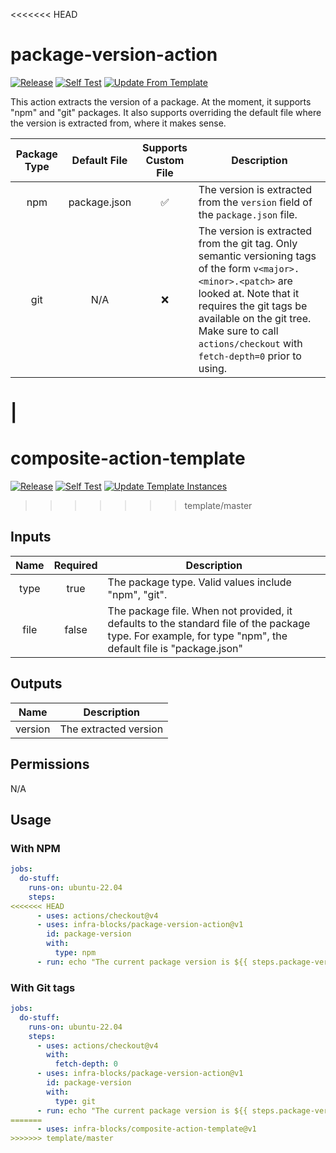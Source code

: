 <<<<<<< HEAD
# package-version-action
[![Release](https://github.com/infra-blocks/package-version-action/actions/workflows/git-tag-semver-from-label.yml/badge.svg)](https://github.com/infra-blocks/package-version-action/actions/workflows/git-tag-semver-from-label.yml)
[![Self Test](https://github.com/infra-blocks/package-version-action/actions/workflows/self-test.yml/badge.svg)](https://github.com/infra-blocks/package-version-action/actions/workflows/self-test.yml)
[![Update From Template](https://github.com/infra-blocks/package-version-action/actions/workflows/update-from-template.yml/badge.svg)](https://github.com/infra-blocks/package-version-action/actions/workflows/update-from-template.yml)

This action extracts the version of a package. At the moment, it supports "npm" and "git" packages. It also
supports overriding the default file where the version is extracted from, where it makes sense. 

| Package Type | Default File | Supports Custom File | Description                                                                                                                                                                                                                                                               |
|:------------:|:------------:|:--------------------:|---------------------------------------------------------------------------------------------------------------------------------------------------------------------------------------------------------------------------------------------------------------------------|
|     npm      | package.json |  :white_check_mark:  | The version is extracted from the `version` field of the `package.json` file.                                                                                                                                                                                             |
|     git      |     N/A      |         :x:          | The version is extracted from the git tag. Only semantic versioning tags of the form `v<major>.<minor>.<patch>` are looked at. Note that it requires the git tags be available on the git tree. Make sure to call `actions/checkout` with `fetch-depth=0` prior to using. 
|
=======
# composite-action-template
[![Release](https://github.com/infra-blocks/composite-action-template/actions/workflows/git-tag-semver-from-label.yml/badge.svg)](https://github.com/infra-blocks/composite-action-template/actions/workflows/git-tag-semver-from-label.yml)
[![Self Test](https://github.com/infra-blocks/composite-action-template/actions/workflows/self-test.yml/badge.svg)](https://github.com/infra-blocks/composite-action-template/actions/workflows/self-test.yml)
[![Update Template Instances](https://github.com/infra-blocks/composite-action-template/actions/workflows/trigger-update-from-template.yml/badge.svg)](https://github.com/infra-blocks/composite-action-template/actions/workflows/trigger-update-from-template.yml)
>>>>>>> template/master


## Inputs

| Name | Required  | Description                                                                                                                                                |
|:----:|:---------:|------------------------------------------------------------------------------------------------------------------------------------------------------------|
| type |   true    | The package type. Valid values include "npm", "git".                                                                                                       |
| file |   false   | The package file. When not provided, it defaults to the standard file of the package type. For example, for type "npm", the default file is "package.json" |

## Outputs

|  Name   | Description           |
|:-------:|-----------------------|
| version | The extracted version |

## Permissions

N/A

## Usage

### With NPM

```yaml
jobs:
  do-stuff:
    runs-on: ubuntu-22.04
    steps:
<<<<<<< HEAD
      - uses: actions/checkout@v4
      - uses: infra-blocks/package-version-action@v1
        id: package-version
        with:
          type: npm
      - run: echo "The current package version is ${{ steps.package-version.outputs.version }}" 
```

### With Git tags

```yaml
jobs:
  do-stuff:
    runs-on: ubuntu-22.04
    steps:
      - uses: actions/checkout@v4
        with:
          fetch-depth: 0
      - uses: infra-blocks/package-version-action@v1
        id: package-version
        with:
          type: git
      - run: echo "The current package version is ${{ steps.package-version.outputs.version }}" 
=======
      - uses: infra-blocks/composite-action-template@v1
>>>>>>> template/master
```
